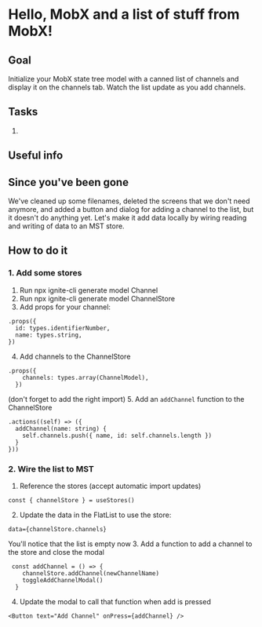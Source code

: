 # Hello, MobX and a list of stuff from MobX!
## Goal
Initialize your MobX state tree model with a canned list of channels and display it on the channels tab. Watch the list update as you add channels.
## Tasks
1.
## Useful info

## Since you've been gone
We've cleaned up some filenames, deleted the screens that we don't need anymore, and added a button and dialog for adding a channel to the list, but it doesn't do anything yet.
Let's make it add data locally by wiring reading and writing of data to an MST store.
## How to do it
### 1. Add some stores
1. Run npx ignite-cli generate model Channel
2. Run npx ignite-cli generate model ChannelStore
3. Add props for your channel:
```
.props({
  id: types.identifierNumber,
  name: types.string,
})
```
4. Add channels to the ChannelStore
```
.props({
    channels: types.array(ChannelModel),
  })
```
(don't forget to add the right import)
5. Add an `addChannel` function to the ChannelStore
```
.actions((self) => ({
  addChannel(name: string) {
    self.channels.push({ name, id: self.channels.length })
  }
}))
```
### 2. Wire the list to MST
1. Reference the stores (accept automatic import updates)
```
const { channelStore } = useStores()
```
2. Update the data in the FlatList to use the store:
```
data={channelStore.channels}
```
You'll notice that the list is empty now
3. Add a function to add a channel to the store and close the modal
```
 const addChannel = () => {
    channelStore.addChannel(newChannelName)
    toggleAddChannelModal()
  }
```
4. Update the modal to call that function when add is pressed
```
<Button text="Add Channel" onPress={addChannel} />
```
